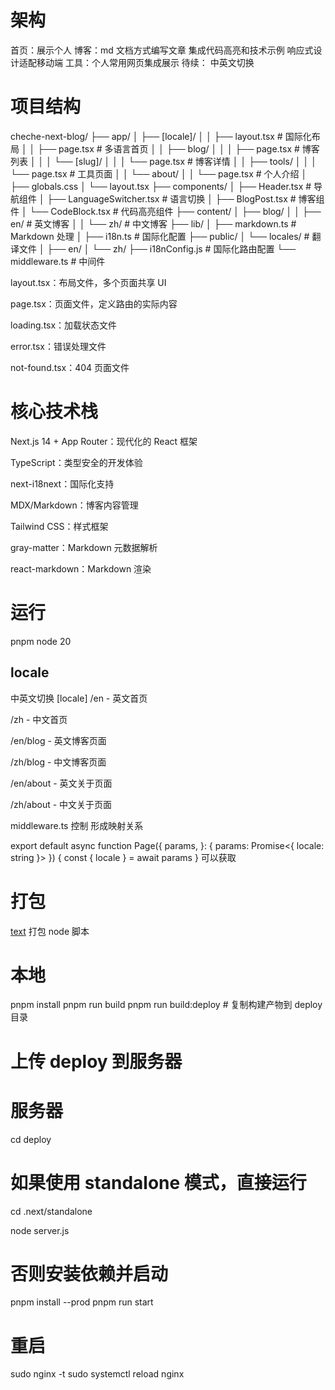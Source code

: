 # 架构

首页：展示个人
博客：md 文档方式编写文章 集成代码高亮和技术示例 响应式设计适配移动端
工具：个人常用网页集成展示
待续：
中英文切换

# 项目结构

cheche-next-blog/
├── app/
│ ├── [locale]/
│ │ ├── layout.tsx # 国际化布局
│ │ ├── page.tsx # 多语言首页
│ │ ├── blog/
│ │ │ ├── page.tsx # 博客列表
│ │ │ └── [slug]/
│ │ │ └── page.tsx # 博客详情
│ │ ├── tools/
│ │ │ └── page.tsx # 工具页面
│ │ └── about/
│ │ └── page.tsx # 个人介绍
│ ├── globals.css
│ └── layout.tsx
├── components/
│ ├── Header.tsx # 导航组件
│ ├── LanguageSwitcher.tsx # 语言切换
│ ├── BlogPost.tsx # 博客组件
│ └── CodeBlock.tsx # 代码高亮组件
├── content/
│ ├── blog/
│ │ ├── en/ # 英文博客
│ │ └── zh/ # 中文博客
├── lib/
│ ├── markdown.ts # Markdown 处理
│ ├── i18n.ts # 国际化配置
├── public/
│ └── locales/ # 翻译文件
│ ├── en/
│ └── zh/
├── i18nConfig.js # 国际化路由配置
└── middleware.ts # 中间件

layout.tsx：布局文件，多个页面共享 UI

page.tsx：页面文件，定义路由的实际内容

loading.tsx：加载状态文件

error.tsx：错误处理文件

not-found.tsx：404 页面文件

# 核心技术栈

Next.js 14 + App Router：现代化的 React 框架

TypeScript：类型安全的开发体验

next-i18next：国际化支持

MDX/Markdown：博客内容管理

Tailwind CSS：样式框架

gray-matter：Markdown 元数据解析

react-markdown：Markdown 渲染

# 运行

pnpm
node 20

## locale

中英文切换
[locale]
/en - 英文首页

/zh - 中文首页

/en/blog - 英文博客页面

/zh/blog - 中文博客页面

/en/about - 英文关于页面

/zh/about - 中文关于页面

middleware.ts 控制 形成映射关系

export default async function Page({
params,
}: {
params: Promise<{ locale: string }>
}) {
const { locale } = await params
} 可以获取

# 打包

[text](scripts/build-deploy.js) 打包 node 脚本

# 本地

pnpm install
pnpm run build
pnpm run build:deploy # 复制构建产物到 deploy 目录

# 上传 deploy 到服务器

# 服务器

cd deploy

# 如果使用 standalone 模式，直接运行

cd .next/standalone

node server.js

# 否则安装依赖并启动

pnpm install --prod
pnpm run start

# 重启

sudo nginx -t
sudo systemctl reload nginx
